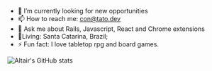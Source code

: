- 🔭 I’m currently looking for new opportunities
- 📫 How to reach me: con@tato.dev
- 💬 Ask me about Rails, Javascript, React and Chrome extensions
- 📍Living: Santa Catarina, Brazil;
- ⚡ Fun fact: I love tabletop rpg and board games.

![Altair's GitHub stats](https://ghstats.tato.dev/api?username=tatosjb&count_private=true&show_icons=true)
